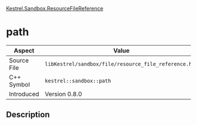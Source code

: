 [Kestrel.Sandbox.ResourceFileReference](index.md)
# path
| Aspect | Value |
| --- | --- |
| Source File | `libKestrel/sandbox/file/resource_file_reference.hpp` |
| C++ Symbol | `kestrel::sandbox::path` |
| Introduced | Version 0.8.0 |
## Description
